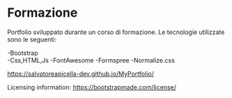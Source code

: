# Formazione
Portfolio sviluppato durante un corso di formazione.
Le tecnologie utilizzate sono le seguenti:

-Bootstrap <br>
-Css,HTML,Js
-FontAwesome
-Formspree
-Normalize.css

https://salvatoreapicella-dev.github.io/MyPortfolio/

Licensing information: https://bootstrapmade.com/license/
